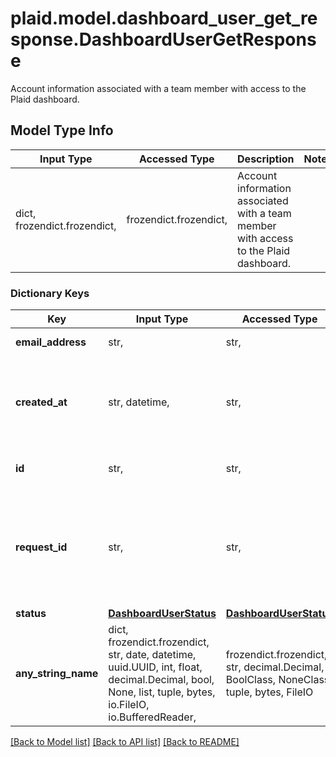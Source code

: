 # plaid.model.dashboard_user_get_response.DashboardUserGetResponse

Account information associated with a team member with access to the Plaid dashboard.

## Model Type Info
Input Type | Accessed Type | Description | Notes
------------ | ------------- | ------------- | -------------
dict, frozendict.frozendict,  | frozendict.frozendict,  | Account information associated with a team member with access to the Plaid dashboard. | 

### Dictionary Keys
Key | Input Type | Accessed Type | Description | Notes
------------ | ------------- | ------------- | ------------- | -------------
**email_address** | str,  | str,  | A valid email address. | 
**created_at** | str, datetime,  | str,  | An ISO8601 formatted timestamp. | value must conform to RFC-3339 date-time
**id** | str,  | str,  | ID of the associated user. | 
**request_id** | str,  | str,  | A unique identifier for the request, which can be used for troubleshooting. This identifier, like all Plaid identifiers, is case sensitive. | 
**status** | [**DashboardUserStatus**](DashboardUserStatus.md) | [**DashboardUserStatus**](DashboardUserStatus.md) |  | 
**any_string_name** | dict, frozendict.frozendict, str, date, datetime, uuid.UUID, int, float, decimal.Decimal, bool, None, list, tuple, bytes, io.FileIO, io.BufferedReader,  | frozendict.frozendict, str, decimal.Decimal, BoolClass, NoneClass, tuple, bytes, FileIO | any string name can be used but the value must be the correct type | [optional]

[[Back to Model list]](../../README.md#documentation-for-models) [[Back to API list]](../../README.md#documentation-for-api-endpoints) [[Back to README]](../../README.md)


